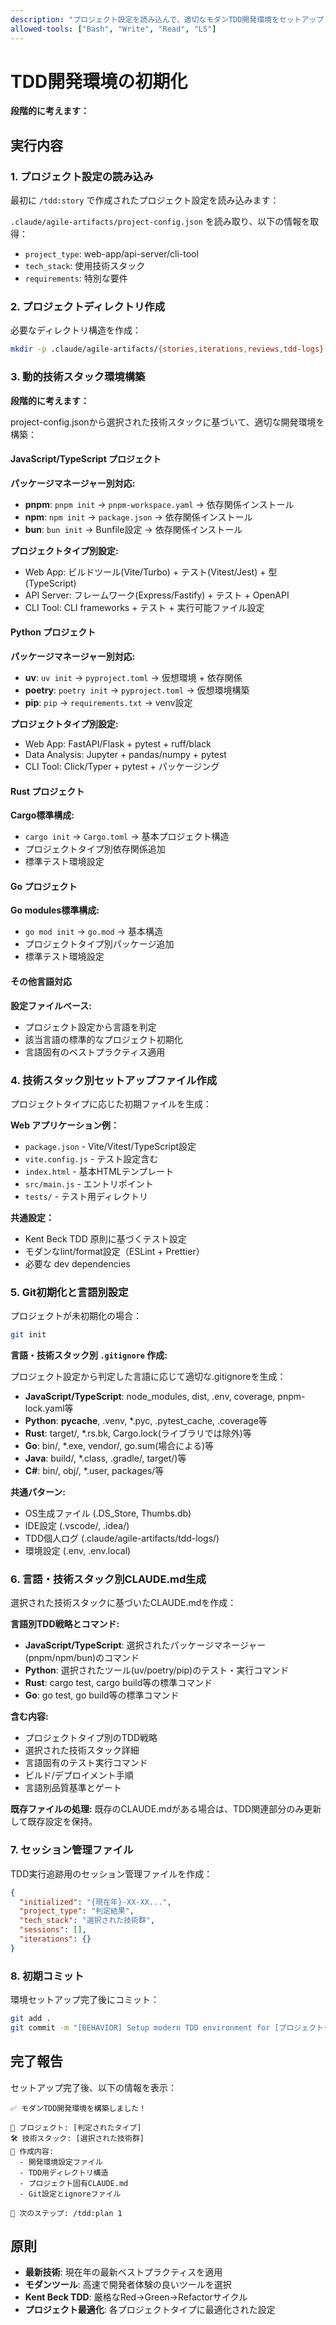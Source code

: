 ```yaml
---
description: "プロジェクト設定を読み込んで、適切なモダンTDD開発環境をセットアップします。"
allowed-tools: ["Bash", "Write", "Read", "LS"]
---
```


# TDD開発環境の初期化

**段階的に考えます：**

## 実行内容

### 1. プロジェクト設定の読み込み

最初に `/tdd:story` で作成されたプロジェクト設定を読み込みます：

`.claude/agile-artifacts/project-config.json` を読み取り、以下の情報を取得：
- `project_type`: web-app/api-server/cli-tool
- `tech_stack`: 使用技術スタック
- `requirements`: 特別な要件

### 2. プロジェクトディレクトリ作成

必要なディレクトリ構造を作成：

```bash
mkdir -p .claude/agile-artifacts/{stories,iterations,reviews,tdd-logs}
```

### 3. 動的技術スタック環境構築

**段階的に考えます：**

project-config.jsonから選択された技術スタックに基づいて、適切な開発環境を構築：

#### JavaScript/TypeScript プロジェクト
**パッケージマネージャー別対応:**
- **pnpm**: `pnpm init` → `pnpm-workspace.yaml` → 依存関係インストール
- **npm**: `npm init` → `package.json` → 依存関係インストール  
- **bun**: `bun init` → Bunfile設定 → 依存関係インストール

**プロジェクトタイプ別設定:**
- Web App: ビルドツール(Vite/Turbo) + テスト(Vitest/Jest) + 型(TypeScript)
- API Server: フレームワーク(Express/Fastify) + テスト + OpenAPI
- CLI Tool: CLI frameworks + テスト + 実行可能ファイル設定

#### Python プロジェクト
**パッケージマネージャー別対応:**
- **uv**: `uv init` → `pyproject.toml` → 仮想環境 + 依存関係
- **poetry**: `poetry init` → `pyproject.toml` → 仮想環境構築
- **pip**: `pip` → `requirements.txt` → venv設定

**プロジェクトタイプ別設定:**
- Web App: FastAPI/Flask + pytest + ruff/black
- Data Analysis: Jupyter + pandas/numpy + pytest
- CLI Tool: Click/Typer + pytest + パッケージング

#### Rust プロジェクト
**Cargo標準構成:**
- `cargo init` → `Cargo.toml` → 基本プロジェクト構造
- プロジェクトタイプ別依存関係追加
- 標準テスト環境設定

#### Go プロジェクト  
**Go modules標準構成:**
- `go mod init` → `go.mod` → 基本構造
- プロジェクトタイプ別パッケージ追加
- 標準テスト環境設定

#### その他言語対応
**設定ファイルベース:**
- プロジェクト設定から言語を判定
- 該当言語の標準的なプロジェクト初期化
- 言語固有のベストプラクティス適用

### 4. 技術スタック別セットアップファイル作成

プロジェクトタイプに応じた初期ファイルを生成：

**Web アプリケーション例：**
- `package.json` - Vite/Vitest/TypeScript設定
- `vite.config.js` - テスト設定含む
- `index.html` - 基本HTMLテンプレート
- `src/main.js` - エントリポイント
- `tests/` - テスト用ディレクトリ

**共通設定：**
- Kent Beck TDD 原則に基づくテスト設定
- モダンなlint/format設定（ESLint + Prettier）
- 必要な dev dependencies

### 5. Git初期化と言語別設定

プロジェクトが未初期化の場合：

```bash
git init
```

**言語・技術スタック別 `.gitignore` 作成:**

プロジェクト設定から判定した言語に応じて適切な.gitignoreを生成：

- **JavaScript/TypeScript**: node_modules, dist, .env, coverage, pnpm-lock.yaml等
- **Python**: __pycache__, .venv, *.pyc, .pytest_cache, .coverage等  
- **Rust**: target/, *.rs.bk, Cargo.lock(ライブラリでは除外)等
- **Go**: bin/, *.exe, vendor/, go.sum(場合による)等
- **Java**: build/, *.class, .gradle/, target/)等
- **C#**: bin/, obj/, *.user, packages/等

**共通パターン:**
- OS生成ファイル (.DS_Store, Thumbs.db)
- IDE設定 (.vscode/, .idea/)
- TDD個人ログ (.claude/agile-artifacts/tdd-logs/)
- 環境設定 (.env, .env.local)

### 6. 言語・技術スタック別CLAUDE.md生成

選択された技術スタックに基づいたCLAUDE.mdを作成：

**言語別TDD戦略とコマンド:**

- **JavaScript/TypeScript**: 選択されたパッケージマネージャー(pnpm/npm/bun)のコマンド
- **Python**: 選択されたツール(uv/poetry/pip)のテスト・実行コマンド
- **Rust**: cargo test, cargo build等の標準コマンド
- **Go**: go test, go build等の標準コマンド

**含む内容:**
- プロジェクトタイプ別のTDD戦略
- 選択された技術スタック詳細
- 言語固有のテスト実行コマンド
- ビルド/デプロイメント手順
- 言語別品質基準とゲート

**既存ファイルの処理:**
既存のCLAUDE.mdがある場合は、TDD関連部分のみ更新して既存設定を保持。

### 7. セッション管理ファイル

TDD実行追跡用のセッション管理ファイルを作成：

```json
{
  "initialized": "{現在年}-XX-XX...",
  "project_type": "判定結果",
  "tech_stack": "選択された技術群",
  "sessions": [],
  "iterations": {}
}
```

### 8. 初期コミット

環境セットアップ完了後にコミット：

```bash
git add .
git commit -m "[BEHAVIOR] Setup modern TDD environment for [プロジェクトタイプ]"
```

## 完了報告

セットアップ完了後、以下の情報を表示：

```text
✅ モダンTDD開発環境を構築しました！

🎯 プロジェクト: [判定されたタイプ]
🛠️ 技術スタック: [選択された技術群]  
📁 作成内容:
  - 開発環境設定ファイル
  - TDD用ディレクトリ構造
  - プロジェクト固有CLAUDE.md
  - Git設定とignoreファイル

🚀 次のステップ: /tdd:plan 1
```

## 原則

- **最新技術**: 現在年の最新ベストプラクティスを適用
- **モダンツール**: 高速で開発者体験の良いツールを選択
- **Kent Beck TDD**: 厳格なRed→Green→Refactorサイクル
- **プロジェクト最適化**: 各プロジェクトタイプに最適化された設定
